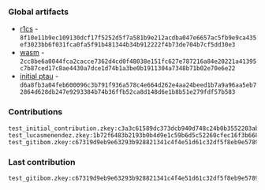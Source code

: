 ### Global artifacts
- [r1cs](./artifacts/circuit.r1cs) - `8f10e11b9ec109130dcf17f5252d5f7a581b9e212acdba047e6657ac5fb9e9ca435ef3023bb6f031fca0fa5f91b481344b34b912222f4b73de704b7cf5dd30e3`
- [wasm](./artifacts/circuit.wasm) - `2cc8be6a0044fca2cacce7362d4cd0f48038e151fc627e787216a84e20221a41395c7b87ced17c8ae4430a7dce1d74b1a3be0b1911304a7348b71b02e70e6e22`
- [initial ptau](./artifacts/initial.ptau) - `d6a8fb3a04feb600096c3b791f936a578c4e664d262e4aa24beed1b7a9a96aa5eb72864d628db247e9293384b74b36ffb52ca8d148d6e1b8b51e279fdf57b583`

### Contributions
```
test_initial_contribution.zkey:c3a3c61589dc373dcb940d748c24b0b3552203abd334415e580d3d64915363d59f32931c665c5ca1a9b6eb569f165ee7c964debca9b7783b874536e82fad4af3
test_lucasmenendez.zkey:1b72f6483b2193b0b4d9e1c59b6d5c52260cfec16f3b6685c5875b0efc4fb4cf29beaf05af83539984c4a70c0a4ff9bcf4084143e9b6553a5fd532dc4d8364a5
test_gitibom.zkey:c67319d9eb9e63293b928821341c4f4e51d61c32df5f8eb9e57890c4c80ed203aa0ba0acf14cd5b7e1ea74c550dcc0985b08802cb2a9714ed925c5bd1b22fb93
```

### Last contribution
```
test_gitibom.zkey:c67319d9eb9e63293b928821341c4f4e51d61c32df5f8eb9e57890c4c80ed203aa0ba0acf14cd5b7e1ea74c550dcc0985b08802cb2a9714ed925c5bd1b22fb93
```
